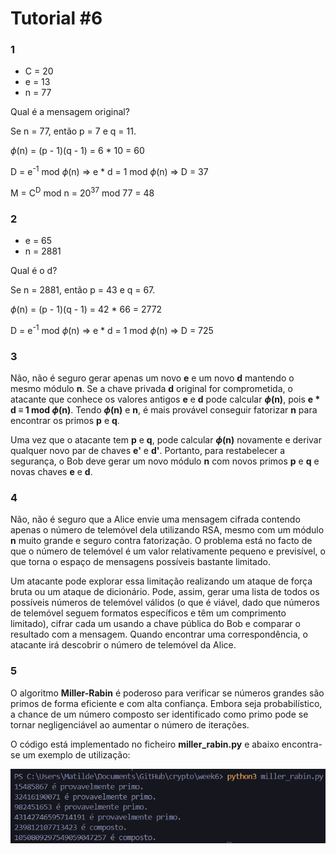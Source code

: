 # Tutorial #6

### 1 

- C = 20
- e = 13
- n = 77

Qual é a mensagem original?

Se n = 77, então p = 7 e q = 11.

$\phi$(n) = (p - 1)(q - 1) = 6 * 10 = 60

D = e<sup>-1</sup> mod $\phi$(n) => e * d = 1 mod $\phi$(n) => D = 37

M = C<sup>D</sup> mod n = 20<sup>37</sup> mod 77 = 48

### 2

- e = 65
- n = 2881

Qual é o d?

Se n = 2881, então p = 43 e q = 67.

$\phi$(n) = (p - 1)(q - 1) = 42 * 66 = 2772

D = e<sup>-1</sup> mod $\phi$(n) => e * d = 1 mod $\phi$(n) => D = 725

### 3

Não, não é seguro gerar apenas um novo **e** e um novo **d** mantendo o mesmo módulo **n**. Se a chave privada **d** original for comprometida, o atacante que conhece os valores antigos **e** e **d** pode calcular **$\phi$(n)**, pois **e * d ≡ 1 mod $\phi$(n)**. Tendo **$\phi$(n)** e **n**, é mais provável conseguir fatorizar **n** para encontrar os primos **p** e **q**.

Uma vez que o atacante tem **p** e **q**, pode calcular **$\phi$(n)** novamente e derivar qualquer novo par de chaves **e'** e **d'**. Portanto, para restabelecer a segurança, o Bob deve gerar um novo módulo **n** com novos primos **p** e **q** e novas chaves **e** e **d**.

### 4

Não, não é seguro que a Alice envie uma mensagem cifrada contendo apenas o número de telemóvel dela utilizando RSA, mesmo com um módulo **n** muito grande e seguro contra fatorização. O problema está no facto de que o número de telemóvel é um valor relativamente pequeno e previsível, o que torna o espaço de mensagens possíveis bastante limitado.

Um atacante pode explorar essa limitação realizando um ataque de força bruta ou um ataque de dicionário. Pode, assim, gerar uma lista de todos os possíveis números de telemóvel válidos (o que é viável, dado que números de telemóvel seguem formatos específicos e têm um comprimento limitado), cifrar cada um usando a chave pública do Bob e comparar o resultado com a mensagem. Quando encontrar uma correspondência, o atacante irá descobrir o número de telemóvel da Alice.

### 5

O algoritmo **Miller-Rabin** é poderoso para verificar se números grandes são primos de forma eficiente e com alta confiança. Embora seja probabilístico, a chance de um número composto ser identificado como primo pode se tornar negligenciável ao aumentar o número de iterações. 

O código está implementado no ficheiro **miller_rabin.py** e abaixo encontra-se um exemplo de utilização:

![Miller-Rabin](images/miller_rabin_example.png)




